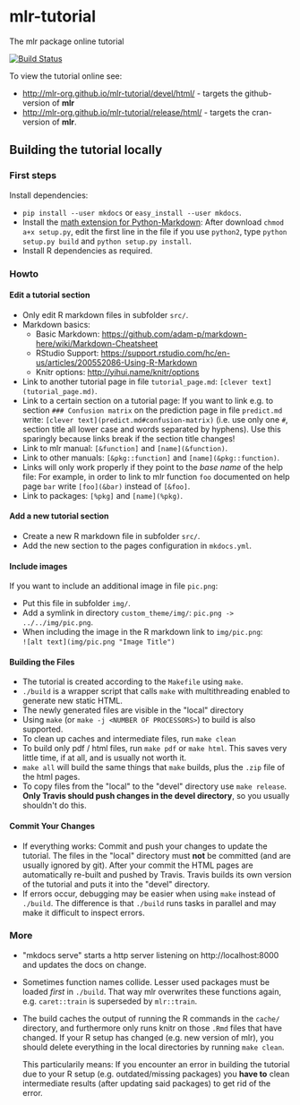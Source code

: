 # mlr-tutorial

The mlr package online tutorial

[![Build Status](https://travis-ci.org/mlr-org/mlr-tutorial.svg?branch=gh-pages)](https://travis-ci.org/mlr-org/mlr-tutorial)

To view the tutorial online see:
 * http://mlr-org.github.io/mlr-tutorial/devel/html/ - targets the github-version of **mlr**
 * http://mlr-org.github.io/mlr-tutorial/release/html/ - targets the cran-version of **mlr**.

## Building the tutorial locally

### First steps
Install dependencies:
* `pip install --user mkdocs` or `easy_install --user mkdocs`.
* Install the [math extension for Python-Markdown](https://github.com/mitya57/python-markdown-math):
  After download `chmod a+x setup.py`, edit the first line in the file if you use `python2`, type `python setup.py build` and `python setup.py install`.
* Install R dependencies as required.

### Howto

#### Edit a tutorial section
* Only edit R markdown files in subfolder `src/`.
* Markdown basics:
  * Basic Markdown: https://github.com/adam-p/markdown-here/wiki/Markdown-Cheatsheet
  * RStudio Support: https://support.rstudio.com/hc/en-us/articles/200552086-Using-R-Markdown
  * Knitr options: http://yihui.name/knitr/options
* Link to another tutorial page in file `tutorial_page.md`: `[clever text](tutorial_page.md)`.
* Link to a certain section on a tutorial page:
  If you want to link e.g. to section `### Confusion matrix` on the prediction page in file
  `predict.md` write: `[clever text](predict.md#confusion-matrix)`
  (i.e. use only one `#`, section title all lower case and words separated by hyphens).
  Use this sparingly because links break if the section title changes!
* Link to mlr manual: `[&function]` and `[name](&function)`.
* Link to other manuals: `[&pkg::function]` and `[name](&pkg::function)`.
* Links will only work properly if they point to the *base name* of the help file:
  For example, in order to link to mlr function `foo` documented on help page `bar` write
  `[foo](&bar)` instead of `[&foo]`.
* Link to packages: `[%pkg]` and `[name](%pkg)`.

#### Add a new tutorial section
* Create a new R markdown file in subfolder `src/`.
* Add the new section to the pages configuration in `mkdocs.yml`.

#### Include images
If you want to include an additional image in file `pic.png`:  
* Put this file in subfolder `img/`.
* Add a symlink in directory `custom_theme/img/`: `pic.png -> ../../img/pic.png`.
* When including the image in the R markdown link to `img/pic.png`:  
  `![alt text](img/pic.png "Image Title")`

#### Building the Files
* The tutorial is created according to the `Makefile` using `make`.
* `./build` is a wrapper script that calls `make` with multithreading enabled to generate new static HTML.
* The newly generated files are visible in the "local" directory
* Using `make` (or `make -j <NUMBER OF PROCESSORS>`) to build is also supported.
* To clean up caches and intermediate files, run `make clean`
* To build only pdf / html files, run `make pdf` or `make html`. This saves very little time, if at all, and is usually not worth it.
* `make all` will build the same things that `make` builds, plus the `.zip` file of the html pages.
* To copy files from the "local" to the "devel" directory use `make release`. **Only Travis should push changes in the devel directory**, so you usually shouldn't do this.

#### Commit Your Changes
* If everything works:
  Commit and push your changes to update the tutorial. The files in the "local" directory must **not** be committed (and are usually ignored by git).
  After your commit the HTML pages are automatically re-built and pushed by Travis.
  Travis builds its own version of the tutorial and puts it into the "devel" directory.
* If errors occur, debugging may be easier when using `make` instead of `./build`. The difference is that `./build`
  runs tasks in parallel and may make it difficult to inspect errors.

### More
* "mkdocs serve" starts a http server listening on http://localhost:8000
  and updates the docs on change.
* Sometimes function names collide. Lesser used packages must be loaded _first_
  in `./build`. That way mlr overwrites these functions again, e.g. `caret::train`
  is superseded by `mlr::train`.
* The build caches the output of running the R commands in the `cache/` directory,
  and furthermore only runs knitr on those `.Rmd` files that have changed.
  If your R setup has changed (e.g. new version of mlr), you should delete
  everything in the local directories by running `make clean`.

  This particularily means: If you encounter an error in building the tutorial
  due to your R setup (e.g. outdated/missing packages) you **have to** clean intermediate
  results (after updating said packages) to get rid of the error.
